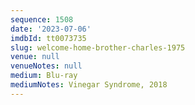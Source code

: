 ```yaml
---
sequence: 1508
date: '2023-07-06'
imdbId: tt0073735
slug: welcome-home-brother-charles-1975
venue: null
venueNotes: null
medium: Blu-ray
mediumNotes: Vinegar Syndrome, 2018
---
```


